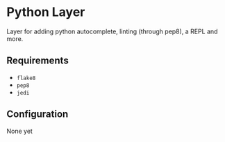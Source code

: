# Python Layer

Layer for adding python autocomplete, linting (through pep8), a REPL and more.

## Requirements

- `flake8`
- `pep8` 
- `jedi` 

## Configuration

None yet
